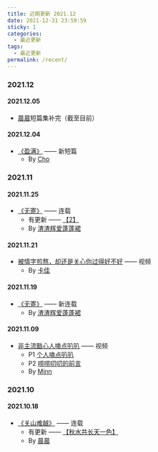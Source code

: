 ```yaml
---
title: 近期更新 2021.12
date: 2021-12-31 23:59:59
sticky: 1
categories: 
  - 最近更新
tags: 
  - 最近更新
permalink: /recent/
---
```


### 2021.12

#### 2021.12.05
- [晨晨](/categories/?category=晨晨)短篇集补完（截至目前）

#### 2021.12.04

- <a href="/pages/9437c1/">《盈满》</a> —— 新短篇
  - By [Cho](/categories/?category=Cho)

### 2021.11

#### 2021.11.25

- <a href="/pages/491055/">《无寄》</a> —— 连载
  - 有更新 —— <a href="/pages/491055/#2">【2】</a>
  - By [渣渣辉爱蓬蓬裙](/categories/?category=渣渣辉爱蓬蓬裙)

#### 2021.11.21

- <a href="/pages/a5bc44/">被情字煎熬，却还是关心你过得好不好</a> —— 视频
  - By [卡佳](/categories/?category=卡佳)<!-- more -->

#### 2021.11.19

- <a href="/pages/491055/">《无寄》</a> —— 新连载
  - By [渣渣辉爱蓬蓬裙](/categories/?category=渣渣辉爱蓬蓬裙)

#### 2021.11.09

- <a href="/video/#非主流戬心人">非主流戬心人嗑点叭叭</a> —— 视频
  - P1 <a href="/pages/a85947/">个人嗑点叭叭</a>
  - P2 <a href="/pages/eb275e/">唠唠叨叨的前言</a>
  - By [Minn](/categories/?category=Minn)

### 2021.10

#### 2021.10.18

- <a href="/pages/751f20/">《关山难越》</a> —— 连载
  - 有更新 —— <a href="/pages/751f20/#【秋水共长天一色】">【秋水共长天一色】</a>
  - By [晨晨](/categories/?category=晨晨)
